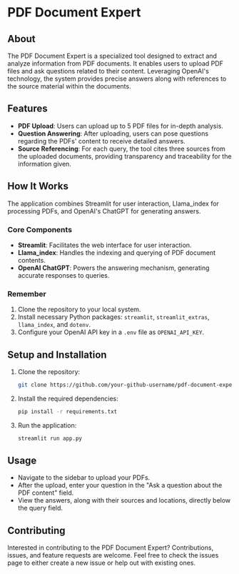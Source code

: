 # PDF Document Expert

## About
The PDF Document Expert is a specialized tool designed to extract and analyze information from PDF documents. It enables users to upload PDF files and ask questions related to their content. Leveraging OpenAI's technology, the system provides precise answers along with references to the source material within the documents.

## Features
- **PDF Upload**: Users can upload up to 5 PDF files for in-depth analysis.
- **Question Answering**: After uploading, users can pose questions regarding the PDFs' content to receive detailed answers.
- **Source Referencing**: For each query, the tool cites three sources from the uploaded documents, providing transparency and traceability for the information given.

## How It Works
The application combines Streamlit for user interaction, Llama_index for processing PDFs, and OpenAI's ChatGPT for generating answers.

### Core Components
- **Streamlit**: Facilitates the web interface for user interaction.
- **Llama_index**: Handles the indexing and querying of PDF document contents.
- **OpenAI ChatGPT**: Powers the answering mechanism, generating accurate responses to queries.

### Remember
1. Clone the repository to your local system.
2. Install necessary Python packages: `streamlit`, `streamlit_extras`, `llama_index`, and `dotenv`.
3. Configure your OpenAI API key in a `.env` file as `OPENAI_API_KEY`.

## Setup and Installation

1. Clone the repository:
   ```bash
   git clone https://github.com/your-github-username/pdf-document-expert.git
   ```
2. Install the required dependencies:
   ```bash
   pip install -r requirements.txt
   ```
3. Run the application:
   ```bash
   streamlit run app.py
   ```
   
## Usage

- Navigate to the sidebar to upload your PDFs.
- After the upload, enter your question in the "Ask a question about the PDF content" field.
- View the answers, along with their sources and locations, directly below the query field.

## Contributing

Interested in contributing to the PDF Document Expert? Contributions, issues, and feature requests are welcome. Feel free to check the issues page to either create a new issue or help out with existing ones.
